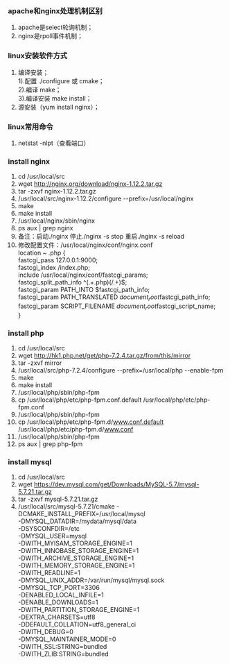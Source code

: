 ### apache和nginx处理机制区别
1. apache是select轮询机制；  
2. nginx是rpoll事件机制；
### linux安装软件方式
1. 编译安装；  
1).配置 ./configure 或 cmake；  
2).编译 make；  
3).编译安装 make install；  
2. 源安装（yum install nginx）；
### linux常用命令
1. netstat -nlpt（查看端口）
### install nginx
1. cd /usr/local/src
2. wget http://nginx.org/download/nginx-1.12.2.tar.gz  
3. tar -zxvf nginx-1.12.2.tar.gz  
4. /usr/local/src/nginx-1.12.2/configure --prefix=/usr/local/nginx
5. make
6. make install
7. /usr/local/nginx/sbin/nginx 
8. ps aux | grep nginx  
9. 备注：启动./nginx 停止./nginx -s stop 重启./nginx -s reload  
10. 修改配置文件：/usr/local/nginx/conf/nginx.conf  
location ~ \.php {  
fastcgi_pass    127.0.0.1:9000;  
fastcgi_index   /index.php;  
include         /usr/local/nginx/conf/fastcgi_params;  
fastcgi_split_path_info            ^(.+\.php)(/.+)$;  
fastcgi_param   PATH_INTO          $fastcgi_path_info;  
fastcgi_param   PATH_TRANSLATED    $document_root$fastcgi_path_info;  
fastcgi_param   SCRIPT_FILENAME    $document_root$fastcgi_script_name;  
}
### install php
1. cd /usr/local/src
2. wget http://hk1.php.net/get/php-7.2.4.tar.gz/from/this/mirror  
3. tar -zxvf mirror
4. /usr/local/src/php-7.2.4/configure --prefix=/usr/local/php --enable-fpm
5. make  
6. make install
7. /usr/local/php/sbin/php-fpm
8. cp /usr/local/php/etc/php-fpm.conf.default /usr/local/php/etc/php-fpm.conf
9. /usr/local/php/sbin/php-fpm
10. cp /usr/local/php/etc/php-fpm.d/www.conf.default /usr/local/php/etc/php-fpm.d/www.conf  
11. /usr/local/php/sbin/php-fpm  
12. ps aux | grep php-fpm
### install mysql
1. cd /usr/local/src
2. wget https://dev.mysql.com/get/Downloads/MySQL-5.7/mysql-5.7.21.tar.gz  
3. tar -zxvf mysql-5.7.21.tar.gz  
4. /usr/local/src/mysql-5.7.21/cmake -DCMAKE_INSTALL_PREFIX=/usr/local/mysql \
-DMYSQL_DATADIR=/mydata/mysql/data \
-DSYSCONFDIR=/etc \
-DMYSQL_USER=mysql \
-DWITH_MYISAM_STORAGE_ENGINE=1 \
-DWITH_INNOBASE_STORAGE_ENGINE=1 \
-DWITH_ARCHIVE_STORAGE_ENGINE=1 \
-DWITH_MEMORY_STORAGE_ENGINE=1 \
-DWITH_READLINE=1 \
-DMYSQL_UNIX_ADDR=/var/run/mysql/mysql.sock \
-DMYSQL_TCP_PORT=3306 \
-DENABLED_LOCAL_INFILE=1 \
-DENABLE_DOWNLOADS=1 \
-DWITH_PARTITION_STORAGE_ENGINE=1 \
-DEXTRA_CHARSETS=utf8 \
-DDEFAULT_COLLATION=utf8_general_ci \
-DWITH_DEBUG=0 \
-DMYSQL_MAINTAINER_MODE=0 \
-DWITH_SSL:STRING=bundled \
-DWITH_ZLIB:STRING=bundled 
